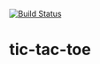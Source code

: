 [![Build Status](https://travis-ci.com/rsilveira65/tic-tac-toe.svg?token=z2yf7ZpVZudwz9Cxdor9&branch=master)](https://travis-ci.com/rsilveira65/tic-tac-toe)

# tic-tac-toe